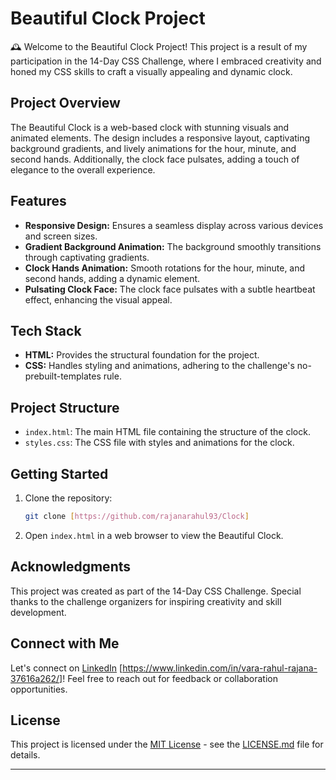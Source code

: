 # Beautiful Clock Project

🕰️ Welcome to the Beautiful Clock Project! This project is a result of my participation in the 14-Day CSS Challenge, where I embraced creativity and honed my CSS skills to craft a visually appealing and dynamic clock.

## Project Overview

The Beautiful Clock is a web-based clock with stunning visuals and animated elements. The design includes a responsive layout, captivating background gradients, and lively animations for the hour, minute, and second hands. Additionally, the clock face pulsates, adding a touch of elegance to the overall experience.

## Features

- **Responsive Design:** Ensures a seamless display across various devices and screen sizes.
- **Gradient Background Animation:** The background smoothly transitions through captivating gradients.
- **Clock Hands Animation:** Smooth rotations for the hour, minute, and second hands, adding a dynamic element.
- **Pulsating Clock Face:** The clock face pulsates with a subtle heartbeat effect, enhancing the visual appeal.

## Tech Stack

- **HTML:** Provides the structural foundation for the project.
- **CSS:** Handles styling and animations, adhering to the challenge's no-prebuilt-templates rule.

## Project Structure

- `index.html`: The main HTML file containing the structure of the clock.
- `styles.css`: The CSS file with styles and animations for the clock.

## Getting Started

1. Clone the repository:

   ```bash
   git clone [https://github.com/rajanarahul93/Clock]
   ```

2. Open `index.html` in a web browser to view the Beautiful Clock.



## Acknowledgments

This project was created as part of the 14-Day CSS Challenge. Special thanks to the challenge organizers for inspiring creativity and skill development.

## Connect with Me

Let's connect on [LinkedIn](#) [https://www.linkedin.com/in/vara-rahul-rajana-37616a262/]! Feel free to reach out for feedback or collaboration opportunities.

## License

This project is licensed under the [MIT License](LICENSE.md) - see the [LICENSE.md](LICENSE.md) file for details.

---